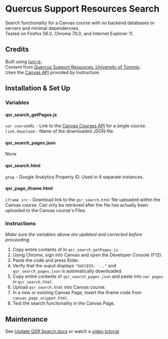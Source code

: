 # Quercus Support Resources Search
Search functionality for a Canvas course with no backend databases or servers and minimal dependencies.  
Tested on Firefox 56.0, Chrome 70.0, and Internet Explorer 11.  

## Credits
Built using [lunr.js](https://lunrjs.com/docs/index.html).  
Content from [Quercus Support Resources, University of Toronto](https://q.utoronto.ca/courses/46670).  
Uses the [Canvas API](https://canvas.instructure.com/doc/api/index.html) provided by Instructure.  
## Installation & Set Up
### Variables
#### qsr_search_getPages.js
`var courseURL` - Link to the [Canvas Courses API](https://canvas.instructure.com/doc/api/courses.html#method.courses.show) for a single course.
`link.download` - Name of the downloaded JSON file.

#### qsr_search_pages.json
None

#### qsr_search.html
`gtag` - Google Analytics Property ID. Used in 4 separate instances.

#### qsr_page_iframe.html
`iframe src` - Download link to the `qsr_search.html` file uploaded within the Canvas course. Can only be retrieved after the file has actually been uploaded to the Canvas course's Files.

### Instructions
*Make sure the variables above are updated and corrected before proceeding.*
1. Copy entire contents of In `qsr_search_getPages.js`.
2. Using Chrome, sign into Canvas and open the Developer Console (F12).
3. Paste the code and press Enter.
4. Verify that the ouput displays `"SUCCESS: ..."` and `qsr_search_pages.json` is automatically downloaded.
5. Copy entire contents of `qsr_search_pages.json` and paste into `var pages` in `qsr_search.html`.
6. Upload `qsr_search.html` into Canvas course.
7. In a new or existing Canvas Page, insert the iframe code from `canvas_page_snippet.html`.
8. Test the search functionality in the Canvas Page.

## Maintenance
See [Update QSR Search.docx](../docs/Update%20QSR%20Search.docx) or watch a [video tutorial](https://youtu.be/CoIv780_sls)